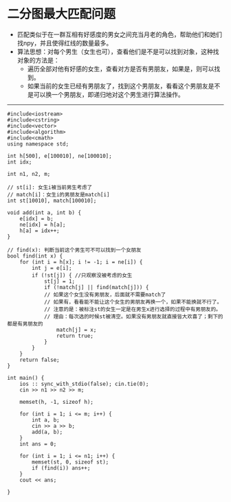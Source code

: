 # 二分图最大匹配问题
- 匹配类似于在一群互相有好感度的男女之间充当月老的角色，帮助他们和她们找npy，并且使得红线的数量最多。
- 算法思想：对每个男生（女生也可），查看他们是不是可以找到对象，这种找对象的方法是：
  - 遍历全部对他有好感的女生，查看对方是否有男朋友，如果是，则可以找到。
  - 如果当前的女生已经有男朋友了，找到这个男朋友，看看这个男朋友是不是可以换一个男朋友，即递归地对这个男生进行算法操作。
---
```
#include<iostream>
#include<cstring>
#include<vector>
#include<algorithm>
#include<cmath>
using namespace std;

int h[500], e[100010], ne[100010];
int idx;

int n1, n2, m;

// st[i]: 女生i被当前男生考虑了
// match[i]：女生i的男朋友是match[i]
int st[10010], match[100010];

void add(int a, int b) {
    e[idx] = b;
    ne[idx] = h[a];
    h[a] = idx++;
}

// find(x): 判断当前这个男生可不可以找到一个女朋友
bool find(int x) {
    for (int i = h[x]; i != -1; i = ne[i]) {
        int j = e[i];
        if (!st[j]) { //只观察没被考虑的女生
            st[j] = 1;
            if (!match[j] || find(match[j])) { 
            // 如果这个女生没有男朋友，后面就不需要match了
            // 如果有，看看能不能让这个女生的男朋友再换一个，如果不能换就不行了。
            // 注意的是：被标注st的女生一定是在男生x进行选择的过程中有男朋友的。
            // 理由：每次选的时候st被清空。如果没有男朋友就直接皆大欢喜了；剩下的都是有男朋友的
                match[j] = x;
                return true;
            }
        }
    }
    return false;
}

int main() {
    ios :: sync_with_stdio(false); cin.tie(0);
    cin >> n1 >> n2 >> m;

    memset(h, -1, sizeof h);

    for (int i = 1; i <= m; i++) {
        int a, b;
        cin >> a >> b;
        add(a, b);
    }
    int ans = 0;

    for (int i = 1; i <= n1; i++) {
        memset(st, 0, sizeof st);
        if (find(i)) ans++;
    }
    cout << ans;

}
```